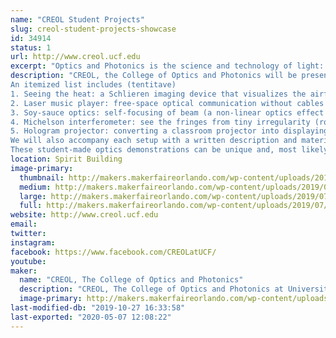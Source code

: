 ```yaml
---
name: "CREOL Student Projects"
slug: creol-student-projects-showcase
id: 34914
status: 1
url: http://www.creol.ucf.edu
excerpt: "Optics and Photonics is the science and technology of light: from powerful lasers, energy-efficient LEDs, to fiber communication and bio-medical imaging. Come and learn about this emerging STEM field with interactive demonstrations contributed by students from CREOL, The College of Optics and Photonics at UCF."
description: "CREOL, the College of Optics and Photonics will be presenting a series of demonstrations made in the past year and showing the guests how to tweak everyday objects into displaying interesting optical phenomena.  The demonstrations will get you acquainted with the concepts and applications of photonics, from topics as simple as the reflection and refraction of light (Schilieren imaging), to technologies as complicated as optical communication (Laser music player) and non-conventional imaging systems (Hologram, Laser speckle constrast imaging and other \"exotic photography\"). Within our college, we host annual Optics Demonstration Design competitions where we ask photonics-major students to design and build setups that demonstrate the concepts and applications of optics. They have been used on CREOL’s Optics Day, STEM day,  MakeFest (Orlando Science Center) and other outreach events.
An itemized list includes (tentitave)
1. Seeing the heat: a Schlieren imaging device that visualizes the airflow, such as turbulance and the hot air around your palm;
2. Laser music player: free-space optical communication without cables (Eye safe);
3. Soy-sauce optics: self-focusing of beam (a non-linear optics effect that is a hot research topic) in soy sauce and other everyday materials;
4. Michelson interferometer: see the fringes from tiny irregularity (roughness) of a seemingly flat optical surface;
5. Hologram projector: converting a classroom projector into displaying 3D holograms.
We will also accompany each setup with a written description and material list so that guests can learn how to build them on their own.
These student-made optics demonstrations can be unique and, most likely, complimentary to the existing makers’ projects. We hope to expose the visitors to the area of photonics engineering, and help develop their interest in this highly cross-disciplinary STEM field."
location: Spirit Building
image-primary:
  thumbnail: http://makers.makerfaireorlando.com/wp-content/uploads/2019/07/IMG_3233-150x150.jpg
  medium: http://makers.makerfaireorlando.com/wp-content/uploads/2019/07/IMG_3233-300x225.jpg
  large: http://makers.makerfaireorlando.com/wp-content/uploads/2019/07/IMG_3233-1024x768.jpg
  full: http://makers.makerfaireorlando.com/wp-content/uploads/2019/07/IMG_3233.jpg
website: http://www.creol.ucf.edu
email: 
twitter: 
instagram: 
facebook: https://www.facebook.com/CREOLatUCF/
youtube: 
maker:
  name: "CREOL, The College of Optics and Photonics"
  description: "CREOL, The College of Optics and Photonics at University of Central Florida is a world leader in education, research, and industrial partnership in the field of optics and photonics. Students at CREOL use spare time to design and build demonstration setups that showcase the concepts and applications of photonics, from topics as simple as the reflection and refraction of light, to technologies as complicated as fiber communication and optical imaging. With these home-made setups, we have participated in a variety of university and community outreach events including CREOL’s Optics Day, STEM day, K-12 teach-in etc every year."
  image-primary: http://makers.makerfaireorlando.com/wp-content/uploads/2019/07/UILexternal_KGrgb_CREOL-The-College-of-Optics-and-Photonics-300dpi-1024x209.png
last-modified-db: "2019-10-27 16:33:58"
last-exported: "2020-05-07 12:08:22"
---
```

